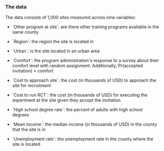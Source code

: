 ### The data

<!-- the html id tags tie this text to the popover elements -->

The data consists of 1,000 sites measured across nine variables:
- <p id="description_text_other_program_at_site">`Other program at site`: are there other training programs available in the same county </p>
- <p id="description_text_region">`Region`: the region the site is located in </p>
- <p id="description_text_urban">`Urban`: is the site located in an urban area </p>
- <p id="description_text_comfort">`Comfort`: the program administration's response to a survey about their comfort level with random assignment. Additionally, Pr(accepted invitation) = comfort </p>
- <p id="description_text_cost_to_approach_site">`Cost to approach site`: the cost (in thousands of USD) to approach the site for recruitment </p>
- <p id="description_text_cost_to_run_rct">`Cost to run RCT`: the cost (in thousands of USD) for executing the experiment at the site given they accept the invitation </p>
- <p id="description_text_high_school_degree_rate">`High school degree rate`: the percent of adults with high school degrees </p>
- <p id="description_text_mean_income">`Mean income`: the median  income (in thousands of USD) in the county that the site is in </p>
- <p id="description_text_unemployment_rate">`Unemployment rate`: the unemployment rate in the county where the site is located </p>

